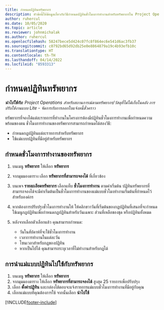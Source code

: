 ```yaml
---
title: กำหนดปฏิทินทรัพยากร
description: หัวข้อนี้ให้ข้อมูลเกี่ยวกับวิธีกำหนดปฏิทินชั่วโมงการทำงานสำหรับทรัพยากรใน Project Operations
author: ruhercul
ms.date: 10/05/2020
ms.topic: article
ms.reviewer: johnmichalak
ms.author: ruhercul
ms.openlocfilehash: 58247bece5d424c07fc8f864ec6e541d6ac3fb37
ms.sourcegitcommit: c0792bd65d92db25e0e8864879a19c4b93efb10c
ms.translationtype: HT
ms.contentlocale: th-TH
ms.lasthandoff: 04/14/2022
ms.locfileid: "8593313"
---
```

# <a name="define-resource-calendars"></a>กำหนดปฏิทินทรัพยากร

_**นำไปใช้กับ:** Project Operations สำหรับสถานการณ์ตามทรัพยากร/วัสดุที่ไม่ได้เก็บในคลัง การปรับใช้งานแบบ Lite - จัดการกับการออกใบแจ้งหนี้ชั่วคราว_

ทรัพยากรที่จองได้แต่ละรายการที่ทำงานในโครงการต้องมีปฏิทินชั่วโมงการทำงานเพื่อกำหนดความพร้อมของตน ชั่วโมงการทำงานของทรัพยากรสามารถกำหนดได้สองวิธี: 

   - กำหนดกฎปฏิทินแต่ละรายการสำหรับทรัพยากร
   - ใช้แม่แบบปฏิทินที่มีอยู่สำหรับทรัพยากร

## <a name="define-a-resources-working-hours"></a>กำหนดชั่วโมงการทำงานของทรัพยากร

1. บนเมนู **ทรัพยากร** ให้เลือก **ทรัพยากร**
2. จากมุมมองตาราง เลือก **ทรัพยากรที่สามารถจองได้** ที่เกี่ยวข้อง
3. บนเพจ **รายละเอียดทรัพยากร** เลือกแท็บ **ชั่วโมงการทำงาน** ตามค่าเริ่มต้น ปฏิทินทรัพยากรที่สามารถจองได้จะมีค่าเริ่มต้นเป็นชั่วโมงการทำงานของแม่แบบชั่วโมงทำงานเริ่มต้นที่กำหนดไว้สำหรับองค์กร
4. หากต้องการปรับปรุงชั่วโมงการทำงานให้ ให้คลิกขวาวันที่เริ่มต้นของกฎปฏิทินที่เสนอที่จะกำหนด ใช้เมนูกฎปฏิทินเพื่อกำหนดกฎปฏิทินสำหรับวันเฉพาะ ส่วนที่เหลือของชุด หรือปฏิทินทั้งหมด
5. หลังจากเลือกตัวเลือกแล้ว คุณสามารถกำหนด:

    - วันในสัปดาห์ที่จะใช้ชั่วโมงการทำงาน
    - เวลาการทำงานในแต่ละวัน
    - โซนเวลาสำหรับกฎของปฏิทิน
    - หากเป็นไปได้ คุณสามารถระบุเวลาที่ไม่ทำงานสำหรับกฎได้

## <a name="applying-a-calendar-template-to-a-resource"></a>การนำแม่แบบปฏิทินไปใช้กับทรัพยากร

1. บนเมนู **ทรัพยากร** ให้เลือก **ทรัพยากร**
2. จากมุมมองตาราง ให้เลือก **ทรัพยากรที่สามารถจองได้** สูงสุด 25 รายการเพื่อปรับปรุง
3. เลือก **ตั้งค่าปฏิทิน** และกล่องโต้ตอบจะแจ้งรายการแม่แบบชั่วโมงการทำงานที่มีอยู่กับคุณ
4. เลือกแม่แบบที่คุณต้องการใช้ จากนั้นเลือก **นำไปใช้**


[!INCLUDE[footer-include](../includes/footer-banner.md)]